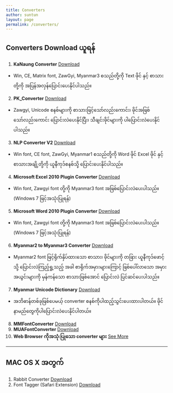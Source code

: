 ```yaml
---
title: Converters
author: suntun
layout: page
permalink: /converters/
---
```

## Converters Download ယူရန်

1. **KaNaung Converter** [Download][1]
  - Win, CE, Matrix font, ZawGyi, Myanmar3 စသည်တို့ကို Text ဖိုင် နှင့် စာသားတို့ကို အပြန်အလှန်ပြောင်းပေးနိုင်ပါသည်။
2. **PK_Converter** [Download][2]
  - Zawgyi, Unicode စနစ်များကို စာသားဖြင့်သော်လည်းကောင်း၊ ဖိုင်အဖြစ်သော်လည်းကောင်း ပြောင်းလဲပေးနိုင်ပြီး၊ သီချင်းဖိုင်များကို ပါပြောင်းလဲပေးနိုင်ပါသည်။
3. **NLP Converter V2** [Download][3]
  - Win font, CE font, ZawGyi, Myanmar1 စသည်တို့ကို Word ဖိုင် Excel ဖိုင် နှင့် စာသားအချို့တို့ကို ယူနီကုဒ်စနစ်သို့ ပြောင်းပေးနိုင်ပါသည်။
4. **Microsoft Excel 2010 Plugin Converter** [Download][4]
  - Win font, Zawgyi font တို့ကို Myanmar3 font အဖြစ်ပြောင်းလဲပေးပါသည်။ (Windows 7 ဖြင့်အသုံးပြုရန်)
5. **Microsoft Word 2010 Plugin Converter** [Download][5]
  - Win font, Zawgyi font တို့ကို Myanmar3 font အဖြစ်ပြောင်းလဲပေးပါသည်။ (Windows 7 ဖြင့်အသုံးပြုရန်)
6. **Myanmar2 to Myanmar3 Converter** [Download][6]
  - Myanmar2 font ဖြင့်ရိုက်နှိပ်ထားသော စာသား၊ ဖိုင်များကို တခြား ယူနီကုဒ်ဖောင့်သို့ ပြောင်းလဲကြည့်ရှု့သည့် အခါ စာရိုက်အမှားများကြောင့် ဖြစ်ပေါ်လာသော အမှားအယွင်းများကို မှန်ကန်သော စာသားဖြစ်အောင် ပြောင်းလဲ ပြင်ဆင်ပေးပါသည်။
7. **Myanmar Unicode Dictionary** [Download][7]
  - အဘိဓာန်တစ်ခုဖြစ်ပေမယ့် converter စနစ်ကိုပါထည့်သွင်းပေးထားပါတယ်။ ဖိုင်နာမည်တွေကိုပါပြောင်းလဲပေးနိုင်ပါတယ်။
8. **MMFontConverter** [Download][8]
9. **MUAFontConverter** [Download][9]
10. **Web Browser ကိုအသုံ:ပြုသော converter များ** [See More][10]

[1]: https://storage.googleapis.com/google-code-archive-downloads/v2/code.google.com/kanaung/KaNaungConverter_Window_Build200508.zip
[2]: http://www.mediafire.com/file/lyj3ae3g4mm7uuw/PK_Converter+%28no+Java%29.zip
[3]: http://unicodetoday.org/download/
[4]: http://unicodetoday.org/download/5145/
[5]: http://unicodetoday.org/download/5149/
[6]: http://unicodetoday.org/download/4018/
[7]: http://unicodetoday.org/download/4023/
[8]: http://unicodetoday.org/download/4028/
[9]: http://unicodetoday.org/download/4033/
[10]: http://unicodetoday.wpengine.com/2017/03/17/converter/

----

## MAC OS X အတွက်
1. Rabbit Converter [Download][11]
2. Font Tagger (Safari Extension) [Download][12]

[11]: https://itunes.apple.com/sg/app/rabbit-converter/id1219960370?mt=12
[12]: http://unicodetoday.org/download/4038/